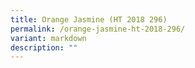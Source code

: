 ```yaml
---
title: Orange Jasmine (HT 2018 296)
permalink: /orange-jasmine-ht-2018-296/
variant: markdown
description: ""
---
```

